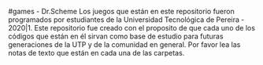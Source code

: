 #games - Dr.Scheme
Los juegos que están en este repositorio fueron programados por estudiantes de la Universidad Tecnológica de Pereira - 2020|1. Este repositorio fue creado con el proposito de que cada uno de los códigos que están en él sirvan como base de estudio para futuras generaciones de la UTP y de la comunidad en general. Por favor lea las notas de texto que están en cada una de las carpetas.
